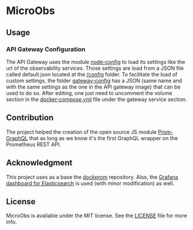# MicroObs

## Usage

### API Gateway Configuration
The API Gateway uses the module [node-config](https://github.com/lorenwest/node-config) to load its settings like the url of the observability services. Those settings are load from a JSON file called default.json located at the [/config](https://github.com/microobs/gateway/blob/master/config/default.json) folder. To facilitate the load of custom settings, the folder [gateway-config](https://github.com/microobs/microobs/blob/master/gateway-config/default.json) has a JSON (same name and with the same settings as the one in the API gateway image) that can be used to do so. After editing, one just need to uncomment the volume section in the [docker-compose.yml](https://github.com/microobs/microobs/blob/master/docker-compose.yml) file under the gateway service section.

## Contribution
The project helped the creation of the open source JS module [Prom-GraphQL](https://github.com/carloszimm/prom-graphql) that as long as we know it's the first GraphQL wrapper on the Prometheus REST API.

## Acknowledgment
This project uses as a base the [dockprom](https://github.com/stefanprodan/dockprom) repository. Also, the [Grafana dashboard for Elasticsearch](https://github.com/monitoringartist/grafana-elasticsearch-dashboards) is used (with minor modification) as well.

## License
MicroObs is available under the MIT license. See the [LICENSE](https://github.com/microobs/microobs/blob/master/LICENSE) file for more info.
